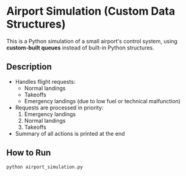 #  Airport Simulation (Custom Data Structures)

This is a Python simulation of a small airport's control system, using **custom-built queues** instead of built-in Python structures.

##  Description
- Handles flight requests:
  - Normal landings
  - Takeoffs
  - Emergency landings (due to low fuel or technical malfunction)
- Requests are processed in priority:
  1. Emergency landings
  2. Normal landings
  3. Takeoffs
- Summary of all actions is printed at the end

##  How to Run
```bash
python airport_simulation.py

